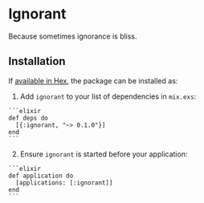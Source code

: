 # Ignorant

Because sometimes ignorance is bliss.


## Installation

If [available in Hex](https://hex.pm/docs/publish), the package can be installed as:

  1. Add `ignorant` to your list of dependencies in `mix.exs`:

    ```elixir
    def deps do
      [{:ignorant, "~> 0.1.0"}]
    end
    ```

  2. Ensure `ignorant` is started before your application:

    ```elixir
    def application do
      [applications: [:ignorant]]
    end
    ```

